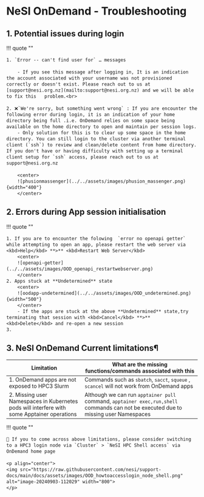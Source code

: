 # NeSI OnDemand - Troubleshooting 


## 1. Potential issues during login 

!!! quote ""

    1. `Error -- can't find user for` … messages

        - If you see this message after logging in, It is an indication the account associated with your username was not provisioned correctly or doesn't exist. Please reach out to us at [support@nesi.org.nz](mailto:support@nesi.org.nz) and we will be able to fix this   problem.<br>

    2. ❌`We're sorry, but something went wrong` : If you are encounter the following error during login, it is an indication of your home directory being full .i.e. OnDemand relies on some space being available on the home directory to open and maintain per session logs. 
        - Only solution for this is to clear up some space in the home directory. You can still login to the cluster via another terminal client (`ssh`) to review and clean/delete content from home directory. If you don't have or having difficulty with setting up a terminal client setup for `ssh` access, please reach out to us at support@nesi.org.nz

        <center>
        ![phusionmassenger](../../assets/images/phusion_massenger.png){width="400"}
        </center> 

## 2. Errors during App session initialisation 

!!! quote ""

    1. If you are to encounter the folowing  `error no openapi getter` while attempting to open an app, please restart the web server via <kbd>Help</kbd> **>** <kbd>Restart Web Server</kbd>
        <center>
        ![openapi-getter](../../assets/images/OOD_openapi_restartwebserver.png)
        </center>
    2. Apps stuck at **Undetermined** state
        <center>
        ![oodapp-undetermined](../../assets/images/OOD_undetermined.png){width="500"}
        </center>
        - If the apps are stuck at the above **Undetermined** state,try terminating that session with <kbd>Cancel</kbd> **>** <kbd>Delete</kbd> and re-open a new session
    3. 


## 3. NeSI OnDemand Current limitations¶

| Limitation                                |  What are the missing functions/commands associated with this|
--------------------------------------------|--------------------------------------------------------------|
|1. OnDemand apps  are not exposed to HPC3 Slurm | Commands such as `sbatch`, `sacct`, `squeue` , `scancel` will not work from OnDemand apps|
|2. Missing user Namespaces in Kubernetes pods will interfere with some Apptainer operations| Although we can run `apptainer pull` command, `apptainer exec,run,shell` commands can not be executed due to missing user Namespaces|

!!! quote ""


    🙋 If you to come across above limitations, please consider switching to a HPC3 login node via `Cluster` > `NeSI HPC Shell access` via OnDemand home page

    <p align="center">
    <img src="https://raw.githubusercontent.com/nesi/support-docs/main/docs/assets/images/OOD_howtoaccesslogin_node_shell.png" alt="image-20240903-112029" width="800">
    </p>


